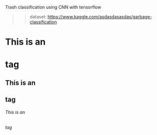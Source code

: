 
Trash classification using CNN with tensorflow
>> dataset: https://www.kaggle.com/asdasdasasdas/garbage-classification
# This is an <h1> tag
## This is an <h2> tag
###### This is an <h6> tag
